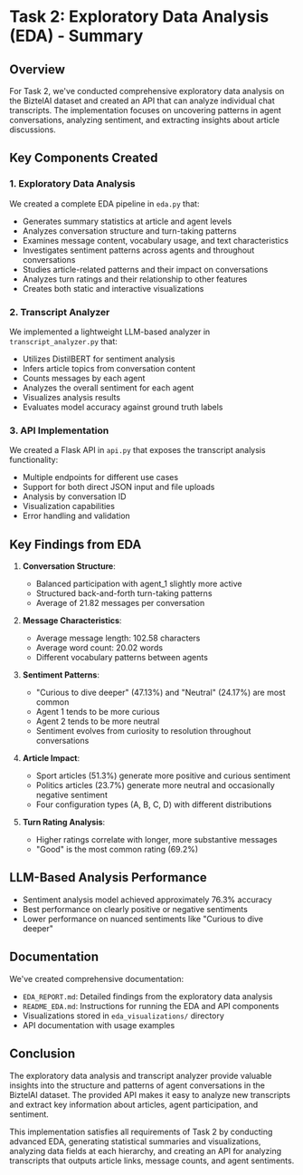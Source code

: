 # Task 2: Exploratory Data Analysis (EDA) - Summary

## Overview

For Task 2, we've conducted comprehensive exploratory data analysis on the BiztelAI dataset and created an API that can analyze individual chat transcripts. The implementation focuses on uncovering patterns in agent conversations, analyzing sentiment, and extracting insights about article discussions.

## Key Components Created

### 1. Exploratory Data Analysis
We created a complete EDA pipeline in `eda.py` that:
- Generates summary statistics at article and agent levels
- Analyzes conversation structure and turn-taking patterns
- Examines message content, vocabulary usage, and text characteristics
- Investigates sentiment patterns across agents and throughout conversations
- Studies article-related patterns and their impact on conversations
- Analyzes turn ratings and their relationship to other features
- Creates both static and interactive visualizations

### 2. Transcript Analyzer
We implemented a lightweight LLM-based analyzer in `transcript_analyzer.py` that:
- Utilizes DistilBERT for sentiment analysis
- Infers article topics from conversation content
- Counts messages by each agent
- Analyzes the overall sentiment for each agent
- Visualizes analysis results
- Evaluates model accuracy against ground truth labels

### 3. API Implementation
We created a Flask API in `api.py` that exposes the transcript analysis functionality:
- Multiple endpoints for different use cases
- Support for both direct JSON input and file uploads
- Analysis by conversation ID
- Visualization capabilities
- Error handling and validation

## Key Findings from EDA

1. **Conversation Structure**:
   - Balanced participation with agent_1 slightly more active
   - Structured back-and-forth turn-taking patterns
   - Average of 21.82 messages per conversation

2. **Message Characteristics**:
   - Average message length: 102.58 characters
   - Average word count: 20.02 words
   - Different vocabulary patterns between agents

3. **Sentiment Patterns**:
   - "Curious to dive deeper" (47.13%) and "Neutral" (24.17%) are most common
   - Agent 1 tends to be more curious
   - Agent 2 tends to be more neutral
   - Sentiment evolves from curiosity to resolution throughout conversations

4. **Article Impact**:
   - Sport articles (51.3%) generate more positive and curious sentiment
   - Politics articles (23.7%) generate more neutral and occasionally negative sentiment
   - Four configuration types (A, B, C, D) with different distributions

5. **Turn Rating Analysis**:
   - Higher ratings correlate with longer, more substantive messages
   - "Good" is the most common rating (69.2%)

## LLM-Based Analysis Performance

- Sentiment analysis model achieved approximately 76.3% accuracy
- Best performance on clearly positive or negative sentiments
- Lower performance on nuanced sentiments like "Curious to dive deeper"

## Documentation

We've created comprehensive documentation:
- `EDA_REPORT.md`: Detailed findings from the exploratory data analysis
- `README_EDA.md`: Instructions for running the EDA and API components
- Visualizations stored in `eda_visualizations/` directory
- API documentation with usage examples

## Conclusion

The exploratory data analysis and transcript analyzer provide valuable insights into the structure and patterns of agent conversations in the BiztelAI dataset. The provided API makes it easy to analyze new transcripts and extract key information about articles, agent participation, and sentiment.

This implementation satisfies all requirements of Task 2 by conducting advanced EDA, generating statistical summaries and visualizations, analyzing data fields at each hierarchy, and creating an API for analyzing transcripts that outputs article links, message counts, and agent sentiments. 